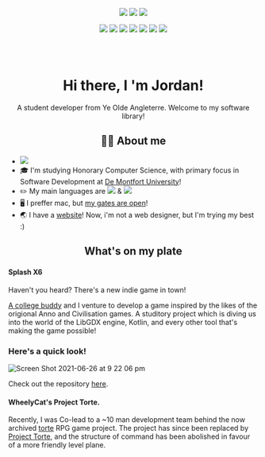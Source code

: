 <span align=center>
  
![](https://img.shields.io/badge/Languages-blue.svg?style=for-the-badge)
![](https://img.shields.io/badge/Kotlin-black.svg?style=for-the-badge&logo=kotlin)
![](https://img.shields.io/badge/Java-black.svg?style=for-the-badge&logo=java)

![](https://img.shields.io/badge/Tools-orange.svg?style=for-the-badge)
![](https://img.shields.io/badge/Intellij_Ultimate-black.svg?style=for-the-badge&logo=intellijidea)
![](https://img.shields.io/badge/VS_Code-black.svg?style=for-the-badge&logo=visualstudiocode)
![](https://img.shields.io/badge/GitKraken-black.svg?style=for-the-badge&logo=gitkraken)
![](https://img.shields.io/badge/Unity-black.svg?style=for-the-badge&logo=unity)
![](https://img.shields.io/badge/Bootstrap-black.svg?style=for-the-badge&logo=bootstrap)
![](https://img.shields.io/badge/LibGDX-black.svg?style=for-the-badge)
  
  
<br/><br/>
# Hi there, I 'm Jordan! 

  
A student developer from Ye Olde Angleterre. Welcome to my software library!

## 👨‍💻 About me

</span>

- ![](https://img.shields.io/badge/(_he_/_him_)-purple.svg?style=for-the-badge)
- 🎓 I'm studying Honorary Computer Science, with primary focus in Software Development at [De Montfort University](https://www.dmu.ac.uk/home.aspx)!
- ✏️ My main languages are ![](https://img.shields.io/badge/Kotlin-black.svg?style=for-the-badge&logo=kotlin) & ![](https://img.shields.io/badge/Java-black.svg?style=for-the-badge&logo=java)
- 🖥 I preffer mac, but [my gates are open](https://www.reddit.com/r/gatesopencomeonin/)!
- 🌏 I have a [website](https://shinkson47.in)! Now, i'm not a web designer, but I'm trying my best :)

## <p align=center>What's on my plate</p>

#### Splash X6

Haven't you heard? There's a new indie game in town! 
  
[A college buddy](https://github.com/Dylan773) and I venture to develop a game inspired by the likes of the origional Anno and Civilisation games. A studitory project which is diving us into the world of the LibGDX engine, Kotlin, and every other tool that's making the game possible!
    
### Here's a quick look!

![Screen Shot 2021-06-26 at 9 22 06 pm](https://user-images.githubusercontent.com/50697488/123524812-995ee800-d6c4-11eb-8643-8d617bca0921.png)

Check out the repository [here](https://github.com/Pheonix-org/SplashX6). 

#### WheelyCat's Project Torte.

Recently, I was Co-lead to a ~10 man development team behind the now archived [torte](https://github.com/WheelyCatStudios/torte) RPG game project. The project has since been replaced by [Project Torte](https://github.com/WheelyCatStudios/Project-Torte), and the structure of command has been abolished in favour of a more friendly level plane.

</div>



<!--

- 🌱 I’m currently learning ...
- 👯 I’m looking to collaborate on ...
- 🤔 I’m looking for help with ...
- 💬 Ask me about ...
- 📫 How to reach me: ...
- ⚡ Fun fact: ...

-->
